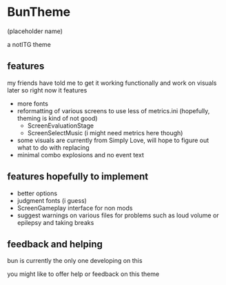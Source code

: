 # BunTheme
(placeholder name)

a notITG theme

## features
my friends have told me to get it working functionally and work on visuals later so right now it features

- more fonts
- reformatting of various screens to use less of metrics.ini (hopefully, theming is kind of not good)
    - ScreenEvaluationStage
    - ScreenSelectMusic (i might need metrics here though)
- some visuals are currently from Simply Love, will hope to figure out what to do with replacing
- minimal combo explosions and no event text

## features hopefully to implement
- better options
- judgment fonts (i guess)
- ScreenGameplay interface for non mods
- suggest warnings on various files for problems such as loud volume or epilepsy and taking breaks


## feedback and helping
bun is currently the only one developing on this

you might like to offer help or feedback on this theme
